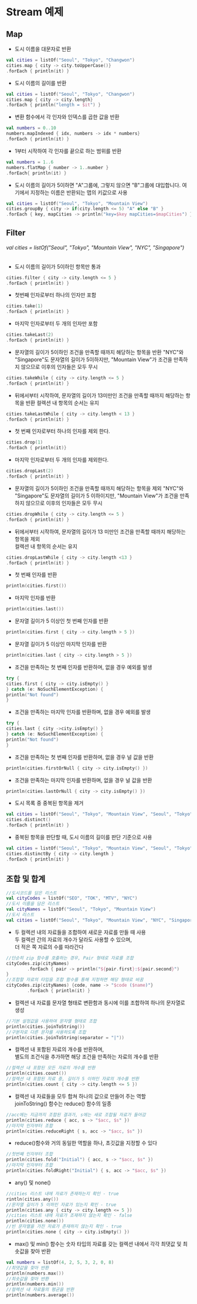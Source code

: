 # Stream 예제

## Map

* 도시 이름을 대문자로 반환
```kotlin
val cities = listOf("Seoul", "Tokyo", "Changwon")
cities.map { city -> city.toUpperCase()}
.forEach { println(it) }
```

* 도시 이름의 길이를 반환
```kotlin
val cities = listOf("Seoul", "Tokyo", "Changwon")
cities.map { city -> city.length}
.forEach { println("length = $it") }
```

* 변환 함수에서 각 인자와 인덱스를 곱한 값을 반환
```kotlin
val numbers = 0..10
numbers.mapIndexed { idx, numbers -> idx * numbers}
.forEach { println(it) }
```

* 1부터 시작하여 각 인자를 끝으로 하는 범위를 반환
```kotlin
val numbers = 1..6
numbers.flatMap { number -> 1..number }
.forEach{ println(it) }
```

* 도시 이름의 길이가 5이하면 "A"그룹에, 그렇지 않으면 "B"그룹에 대입합니다.
여기에서 지정하는 이름은 반환되는 맵의 키값으로 사용
```kotlin
val cities = listOf("Seoul", "Tokyo", "Mountain View")
cities.groupBy { city -> if(city.length <= 5) "A" else "B" }
.forEach { key, mapCities -> println("key=$key mapCities=$mapCities") }
```

## Filter


###### val cities = listOf("Seoul", "Tokyo", "Mountain View", "NYC", "Singapore")

* 도시 이름의 길이가 5이하인 항목만 통과
```kotlin
cities.filter { city -> city.length <= 5 }
.forEach { println(it) }
```

* 첫번째 인자로부터 하나의 인자만 포함
```kotlin
cities.take(1)
.forEach { println(it) }
```

* 마지막 인자로부터 두 개의 인자만 포함
```kotlin
cities.takeLast(2)
.forEach { println(it) }
```

* 문자열의 길이가 5이하인 조건을 만족할 때까지 해당하는 항목을 반환
"NYC"와 "Singapore"도 문자열의 길이가 5이하지만,
"Mountain View"가 조건을 만족하지 않으므로 이후의 인자들은 모두 무시
```kotlin
cities.takeWhile { city -> city.length <= 5 }
.forEach { println(it) }
```

* 뒤에서부터 시작하여, 문자열의 길이가 13미만인 조건을 만족할 때까지 해당하는 항목을 반환
컬렉션 내 항목의 순서는 유지
```kotlin
cities.takeLastWhile { city -> city.length < 13 }
.forEach { println(it) }
```

* 첫 번째 인자로부터 하나의 인자를 제외 한다.
```kotlin
cities.drop(1)
.forEach { println(it)}
```

* 마지막 인자로부터 두 개의 인자를 제외한다.
```kotlin
cities.dropLast(2)
.forEach { println(it) }
```

* 문자열의 길이가 5이하인 조건을 만족할 때까지 해당하는 항목을 제외
"NYC"와 "Singapore"도 문자열의 길이가 5 이하이지만,
"Mountain View"가 조건을 만족하지 않으므로 이후의 인자들은 모두 무시
```kotlin
cities.dropWhile { city -> city.length <= 5 }
.forEach { println(it) }
```

* 뒤에서부터 시작하여, 문자열의 길이가 13 미만인 조건을 만족할 때까지 해당하는 항목을 제외  
컬렉션 내 항목의 순서는 유지
```kotlin
cities.dropLastWhile { city -> city.length <13 }
.forEach { println(it) }
```

* 첫 번째 인자를 반환
```kotlin
println(cities.first())
```

* 마지막 인자를 반환
```kotlin
println(cities.last())
```

* 문자열 길이가 5 이상인 첫 번째 인자를 반환
```kotlin
println(cities.first { city -> city.length > 5 })
```

* 문자열 길이가 5 이상인 마지막 인자를 반환
```kotlin
println(cities.last { city -> city.length > 5 })
```

* 조건을 만족하는 첫 번째 인자를 반환하며, 없을 경우 예외를 발생
```kotlin
try {
cities.first { city -> city.isEmpty() }
} catch (e: NoSuchElementException) {
println("Not found")
}
```

* 조건을 만족하는 마지막 인자를 반환하며, 없을 경우 예외를 발생
```kotlin
try {
cities.last { city ->city.isEmpty() }
} catch (e: NoSuchElementException) {
println("Not found")
}
```

* 조건을 만족하는 첫 번째 인자를 반환하며, 없을 경우 널 값을 반환
```kotlin
println(cities.firstOrNull { city -> city.isEmpty() })
```

* 조건을 만족하는 마지막 인자를 반환하며, 없을 경우 널 값을 반환
```kotlin
println(cities.lastOrNull { city -> city.isEmpty() })
```

* 도시 목록 중 중복된 항목을 제거
```kotlin
val cities = listOf("Seoul", "Tokyo", "Mountain View", "Seoul", "Tokyo")
cities.distinct()
.forEach { println(it) }
```

* 중복된 항목을 판단할 때, 도시 이름의 길이를 판단 기준으로 사용
```kotlin
val cities = listOf("Seoul", "Tokyo", "Mountain View", "Seoul", "Tokyo")
cities.distinctBy { city -> city.length }
.forEach { println(it) }
```

## 조합 및 합계

```kotlin
//도시코드를 담은 리스트
val cityCodes = listOf("SEO", "TOK", "MTV", "NYC")
//도시 이름을 담은 리스트
val cityNames = listOf("Seoul", "Tokyo", "Mountain View")
//도시 리스트
val cities = listOf("Seoul", "Tokyo", "Mountain View", "NYC", "Singapore")
```

* 두 컬렉션 내의 자료들을 조합하여 새로운 자료를 만들 때 사용  
  두 컬렉션 간의 자료의 개수가 달라도 사용할 수 있으며,  
  더 적은 쪽 자료의 수를 따라간다  
```kotlin
//단순히 zip 함수를 호출하는 경우, Pair 형태로 자료를 조합
cityCodes.zip(cityNames)
        .forEach { pair -> println("${pair.first}:${pair.second}") 
}
//조합할 자료의 타입을 조합 함수를 통해 지정하면 해당 형태로 바꿈
cityCodes.zip(cityNames) {code, name -> "$code ($name)"}
        .forEach { println(it) }
```

* 컬렉션 내 자료를 문자열 형태로 변환함과 동시에 이를 조합하여 하나의 문자열로 생성
```kotlin
//기본 설정값을 사용하여 문자열 형태로 조합
println(cities.joinToString())
//구분자로 다른 문자를 사용하도록 조합
println(cities.joinToString(separator = "|"))
```

* 컬렉션 내 포함된 자료의 개수를 반환하며,  
  별도의 조건식을 추가하면 해당 조건을 만족하는 자료의 개수를 반환
```kotlin
//컬렉션 내 포함된 모든 자료의 개수를 반환
println(cities.count())
//컬렉션 내 포함된 자료 중, 길이가 5 이하인 자료의 개수를 반환
println(cities.count { city -> city.length <= 5 })
```

* 컬렉션 내 자료들을 모두 합쳐 하나의 값으로 만들어 주는 역할  
  joinToString() 함수는 reduce() 함수의 일종
```kotlin
//acc에는 지금까지 조합된 결과가, s에는 새로 조합될 자료가 들어감
println(cities.reduce { acc, s -> "$acc, $s" })
//마지막 인자부터 조합
println(cities.reduceRight { s, acc -> "$acc, $s" })
```

* reduce()함수와 거의 동일한 역할을 하나, 초깃값을 지정할 수 있다
```kotlin
//첫번째 인자부터 조합
println(cities.fold("Initial") { acc, s -> "$acc, $s" })
//마지막 인자부터 조합
println(cities.foldRight("Initial") { s, acc -> "$acc, $s" })
```

* any() 및 none()
```kotlin
//cities 리스트 내에 자료가 존재하는지 확인 - true
rintln(cities.any())
//문자열 길이가 5 이하인 자료가 있는지 확인 - true
println(cities.any { city -> city.length <= 5 })
//cities 리스트 내에 자료가 조재하지 않는지 확인 - false
println(cities.none())
//빈 문자열을 가진 자료가 존재하지 않는지 확인 - true
println(cities.none { city -> city.isEmpty() })
```

* max() 및 min() 함수는 숫자 타입의 자료를 갖는 컬렉션 내에서 각각 최댓값 및 최솟값을 찾아 반환
```kotlin
val numbers = listOf(4, 2, 5, 3, 2, 0, 8)
//최댓값을 찾아 반환
println(numbers.max())
//최솟값을 찾아 반환
println(numbers.min())
//컬렉션 내 자료들의 평균을 반환
println(numbers.average())
```